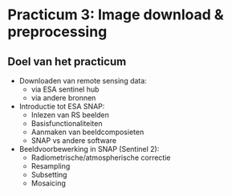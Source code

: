 # Practicum 3: Image download & preprocessing

## Doel van het practicum
 * Downloaden van remote sensing data: 
     - via ESA sentinel hub
     - via andere bronnen
 * Introductie tot ESA SNAP:
     - Inlezen van RS beelden
     - Basisfunctionaliteiten
     - Aanmaken van beeldcomposieten
     - SNAP vs andere software
 * Beeldvoorbewerking in SNAP (Sentinel 2):
     - Radiometrische/atmospherische correctie
     - Resampling
     - Subsetting
     - Mosaicing